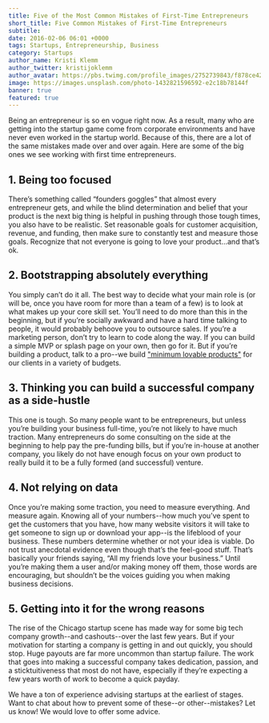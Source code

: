 ```yaml
---
title: Five of the Most Common Mistakes of First-Time Entrepreneurs
short_title: Five Common Mistakes of First-Time Entrepreneurs
subtitle: 
date: 2016-02-06 06:01 +0000
tags: Startups, Entrepreneurship, Business
category: Startups
author_name: Kristi Klemm
author_twitter: kristijoklemm
author_avatar: https://pbs.twimg.com/profile_images/2752739843/f878ce42bbeb25aec4c29e24240ae98d.png
image: https://images.unsplash.com/photo-1432821596592-e2c18b78144f
banner: true
featured: true
---
```


Being an entrepreneur is so en vogue right now. As a result, many who are getting into the startup game come from corporate environments and have never even worked in the startup world. Because of this, there are a lot of the same mistakes made over and over again. Here are some of the big ones we see working with first time entrepreneurs.


## 1. Being too focused
There’s something called “founders goggles” that almost every entrepreneur gets, and while the blind determination and belief that your product is the next big thing is helpful in pushing through those tough times, you also have to be realistic. Set reasonable goals for customer acquisition, revenue, and funding, then make sure to constantly test and measure those goals. Recognize that not everyone is going to love your product...and that’s ok.


## 2. Bootstrapping absolutely everything
You simply can’t do it all. The best way to decide what your main role is (or will be, once you have room for more than a team of a few) is to look at what makes up your core skill set. You’ll need to do more than this in the beginning, but if you’re socially awkward and have a hard time talking to people, it would probably behoove you to outsource sales. If you’re a marketing person, don’t try to learn to code along the way. If you can build a simple MVP or splash page on your own, then go for it. But if you’re building a product, talk to a pro--we build ["minimum lovable products"](https://www.kohactive.com/services/prototypes-and-mvps) for our clients in a variety of budgets. 

## 3. Thinking you can build a successful company as a side-hustle
This one is tough. So many people want to be entrepreneurs, but unless you’re building your business full-time, you’re not likely to have much traction. Many entrepreneurs do some consulting on the side at the beginning to help pay the pre-funding bills, but if you’re in-house at another company, you likely do not have enough focus on your own product to really build it to be a fully formed (and successful) venture.

## 4. Not relying on data
Once you’re making some traction, you need to measure everything. And measure again. Knowing all of your numbers--how much you’ve spent to get the customers that you have, how many website visitors it will take to get someone to sign up or download your app--is the lifeblood of your business. These numbers determine whether or not your idea is viable. Do not trust anecdotal evidence even though that’s the feel-good stuff. That’s basically your friends saying, “All my friends love your business.” Until you’re making them a user and/or making money off them, those words are encouraging, but shouldn’t be the voices guiding you when making business decisions.


## 5. Getting into it for the wrong reasons
The rise of the Chicago startup scene has made way for some big tech company growth--and cashouts--over the last few years. But if your motivation for starting a company is getting in and out quickly, you should stop. Huge payouts are far more uncommon than startup failure. The work that goes into making a successful company takes dedication, passion, and a sticktuitiveness that most do not have, especially if they’re expecting a few years worth of work to become a quick payday.

We have a ton of experience advising startups at the earliest of stages. Want to chat about how to prevent some of these--or other--mistakes? Let us know! We would love to offer some advice.


